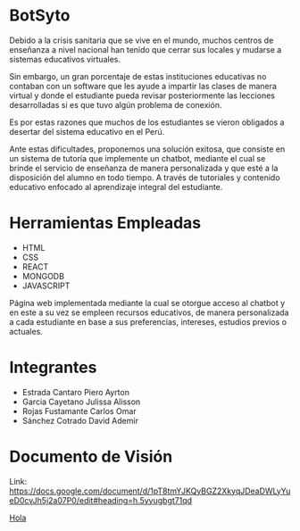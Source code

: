 # BotSyto

Debido a la crisis sanitaria que se vive en el mundo, muchos centros de enseñanza a nivel nacional han tenido que cerrar sus locales y mudarse a sistemas educativos virtuales.

Sin embargo, un gran porcentaje de estas instituciones educativas no contaban con un software que les ayude a impartir las clases de manera virtual y donde el estudiante pueda revisar posteriormente las lecciones desarrolladas si es que tuvo algún problema de conexión.

Es por estas razones que muchos de los estudiantes se vieron obligados a desertar del sistema educativo en el Perú.

Ante estas dificultades, proponemos una solución exitosa, que consiste en un sistema de tutoría que implemente un chatbot, mediante el cual se brinde el servicio de enseñanza de manera personalizada y que esté a la disposición del alumno en todo tiempo. A través de tutoriales y contenido educativo enfocado al aprendizaje integral del estudiante.

# Herramientas Empleadas

* HTML
* CSS
* REACT
* MONGODB
* JAVASCRIPT

Página web implementada mediante la cual se otorgue acceso al chatbot y en este a su vez se empleen recursos educativos, de manera personalizada a cada estudiante en base a sus preferencias, intereses, estudios previos o actuales.

# Integrantes

- Estrada Cantaro Piero Ayrton
- Garcia Cayetano Julissa Alisson
- Rojas Fustamante Carlos Omar
- Sánchez Cotrado David Ademir

# Documento de Visión

Link: https://docs.google.com/document/d/1pT8tmYJKQyBGZ2XkyqJDeaDWLyYueD0cvJh5j2a07P0/edit#heading=h.5yyugbgt71qd

<a target="blank" href="https://docs.google.com/document/d/1pT8tmYJKQyBGZ2XkyqJDeaDWLyYueD0cvJh5j2a07P0/edit#heading=h.5yyugbgt71qd">Hola</a>
